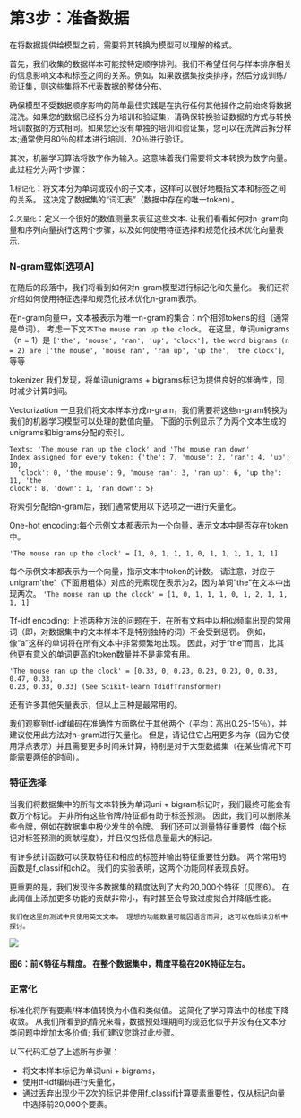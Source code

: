 # 第3步：准备数据
在将数据提供给模型之前，需要将其转换为模型可以理解的格式。

首先，我们收集的数据样本可能按特定顺序排列。我们不希望任何与样本排序相关的信息影响文本和标签之间的关系。例如，如果数据集按类排序，然后分成训练/验证集，则这些集将不代表数据的整体分布。

确保模型不受数据顺序影响的简单最佳实践是在执行任何其他操作之前始终将数据混洗。如果您的数据已经拆分为培训和验证集，请确保转换验证数据的方式与转换培训数据的方式相同。如果您还没有单独的培训和验证集，您可以在洗牌后拆分样本;通常使用80％的样本进行培训，20％进行验证。

其次，机器学习算法将数字作为输入。这意味着我们需要将文本转换为数字向量。此过程分为两个步骤：

1.```标记化```：将文本分为单词或较小的子文本，这样可以很好地概括文本和标签之间的关系。 这决定了数据集的“词汇表”（数据中存在的唯一token）。

2.```矢量化```：定义一个很好的数值测量来表征这些文本.
让我们看看如何对n-gram向量和序列向量执行这两个步骤，以及如何使用特征选择和规范化技术优化向量表示.

### N-gram载体[选项A]
在随后的段落中，我们将看到如何对n-gram模型进行标记化和矢量化。 我们还将介绍如何使用特征选择和规范化技术优化n-gram表示。

在n-gram向量中，文本被表示为唯一n-gram的集合：n个相邻tokens的组（通常是单词）。 考虑一下文本```The mouse ran up the clock```。 在这里，单词unigrams（n = 1）是 ```['the', 'mouse', 'ran', 'up', 'clock'], the word bigrams (n = 2) are ['the mouse', 'mouse ran', 'ran up', 'up the', 'the clock']```,等等

tokenizer
我们发现，将单词unigrams + bigrams标记为提供良好的准确性，同时减少计算时间。

Vectorization
一旦我们将文本样本分成n-gram，我们需要将这些n-gram转换为我们的机器学习模型可以处理的数值向量。 下面的示例显示了为两个文本生成的unigrams和bigrams分配的索引。

```
Texts: 'The mouse ran up the clock' and 'The mouse ran down'
Index assigned for every token: {'the': 7, 'mouse': 2, 'ran': 4, 'up': 10,
  'clock': 0, 'the mouse': 9, 'mouse ran': 3, 'ran up': 6, 'up the': 11, 'the
clock': 8, 'down': 1, 'ran down': 5}
```
将索引分配给n-gram后，我们通常使用以下选项之一进行矢量化。

One-hot encoding:每个示例文本都表示为一个向量，表示文本中是否存在token中。

```'The mouse ran up the clock' = [1, 0, 1, 1, 1, 0, 1, 1, 1, 1, 1, 1]```

每个示例文本都表示为一个向量，指示文本中token的计数。 请注意，对应于unigram'the'（下面用粗体）对应的元素现在表示为2，因为单词“the”在文本中出现两次。
```'The mouse ran up the clock' = [1, 0, 1, 1, 1, 0, 1, 2, 1, 1, 1, 1]```

Tf-idf encoding: 上述两种方法的问题在于，在所有文档中以相似频率出现的常用词（即，对数据集中的文本样本不是特别独特的词）不会受到惩罚。 例如，像“a”这样的单词将在所有文本中非常频繁地出现。 因此，对于“the”而言，比其他更有意义的单词更高的token数量并不是非常有用。
```
'The mouse ran up the clock' = [0.33, 0, 0.23, 0.23, 0.23, 0, 0.33, 0.47, 0.33,
0.23, 0.33, 0.33] (See Scikit-learn TdidfTransformer)
```
还有许多其他矢量表示，但以上三种是最常用的。

我们观察到tf-idf编码在准确性方面略优于其他两个（平均：高出0.25-15％），并建议使用此方法对n-gram进行矢量化。 但是，请记住它占用更多内存（因为它使用浮点表示）并且需要更多时间来计算，特别是对于大型数据集（在某些情况下可能需要两倍的时间）。

### 特征选择
当我们将数据集中的所有文本转换为单词uni + bigram标记时，我们最终可能会有数万个标记。 并非所有这些令牌/特征都有助于标签预测。 因此，我们可以删除某些令牌，例如在数据集中极少发生的令牌。 我们还可以测量特征重要性（每个标记对标签预测的贡献程度），并且仅包括信息量最大的标记。

有许多统计函数可以获取特征和相应的标签并输出特征重要性分数。 两个常用的函数是f_classif和chi2。 我们的实验表明，这两个功能同样表现良好。

更重要的是，我们发现许多数据集的精度达到了大约20,000个特征（见图6）。 在此阈值上添加更多功能的贡献非常小，有时甚至会导致过度拟合并降低性能。
```
我们在这里的测试中只使用英文文本。 理想的功能数量可能因语言而异; 这可以在后续分析中探讨。
```
![](https://developers.google.com/machine-learning/guides/text-classification/images/TopKvsAccuracy.svg)
#### 图6：前K特征与精度。 在整个数据集中，精度平稳在20K特征左右。
### 正常化
标准化将所有要素/样本值转换为小值和类似值。 这简化了学习算法中的梯度下降收敛。 从我们所看到的情况来看，数据预处理期间的规范化似乎并没有在文本分类问题中增加太多价值; 我们建议您跳过此步骤。

以下代码汇总了上述所有步骤：

*  将文本样本标记为单词uni + bigrams，
*  使用tf-idf编码进行矢量化，
*  通过丢弃出现少于2次的标记并使用f_classif计算要素重要性，仅从标记向量中选择前20,000个要素。
